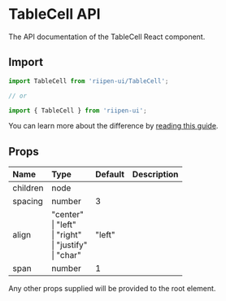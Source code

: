 <!--- This documentation is automatically generated, do not try to edit it. -->

# TableCell API

<p class="description">The API documentation of the TableCell React component.</p>

## Import

```js
import TableCell from 'riipen-ui/TableCell';

// or

import { TableCell } from 'riipen-ui';
```

You can learn more about the difference by [reading this guide](/guides/bundle-size).

## Props

| Name | Type | Default | Description |
|:-----|:-----|:--------|:------------|
| <span class="prop-name">children</span> | <span class="prop-type">node</span> |  |  |
| <span class="prop-name">spacing</span> | <span class="prop-type">number</span> | <span class="prop-default">3</span> |  |
| <span class="prop-name">align</span> | <span class="prop-type">"center"<br>&#124;&nbsp;"left"<br>&#124;&nbsp;"right"<br>&#124;&nbsp;"justify"<br>&#124;&nbsp;"char"</span> | <span class="prop-default">"left"</span> |  |
| <span class="prop-name">span</span> | <span class="prop-type">number</span> | <span class="prop-default">1</span> |  |


Any other props supplied will be provided to the root element.